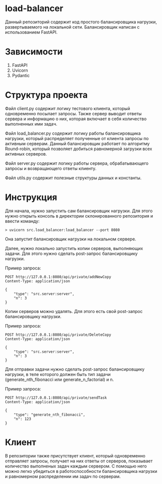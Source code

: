 # load-balancer

Данный репозиторий содержит код простого балансировщика нагрузки, развертываемого на локальной сети. Балансировщик написан с использованием FastAPI. 

# Зависимости
1. FastAPI
1. Uvicorn
2. Pydantic

# Структура проекта

Файл client.py содержит логику тестового клиента, который одновременно посылает запросы. Также сервер выводит ответы сервера и информацию о них, которая включает в себя количество выполненных ими задач.

Файл load_balancer.py содержит логику работы балансировщика нагрузки, который распределяет полученные от клиента запросы по активным серверам. Данный балансировщик работает по алгоритму Round-robin, который позволяет добиться равномерной загрузки всех активных серверов.

Файл server.py содержит логику работы сервера, обрабатывающего запросы и возвращающего ответы клиенту.

Файл utils.py содержит полезные структуры данных и константы.

# Инструкция

Для начала, нужно запустить сам балансировщик нагрузки. Для этого нужно открыть консоль в директории склонированного репозитория и ввести команду:

```
> uvicorn src.load_balancer:load_balancer --port 8080
```
Она запустит балансировщик нагрузки на локальном сервере. 

Далее, нужно локально запустить копии серверов, выполняющих задачи. Для этого нужно сделать post-запрос балансировщику нагрузки.

Пример запроса:
```
POST http://127.0.0.1:8080/api/private/addNewCopy
Content-Type: application/json

{
    "type": "src.server:server",
    "n": 3
}
```
Копии серверов можно удалять. Для этого есть свой post-запрос балансировщику нагрузки.

Пример запроса:
```
POST http://127.0.0.1:8080/api/private/DeleteCopy
Content-Type: application/json

{
    "type": "src.server:server",
    "n": 3
}
```

Для отправки задачи нужно сделать post-запрос балансировщику нагрузки, в теле которого должен быть тип задачи (generate_nth_fibonacci или generate_n_factorial) и n.

Пример запроса:
```
POST http://127.0.0.1:8080/api/private/sendTask
Content-Type: application/json

{
    "type": "generate_nth_fibonacci",
    "n": 123
}
```
# Клиент

В репозитории также присутствует клиент, который одновременно отправляет запросы, получает на них ответы от серверов, показывает количество выполненых задач каждым сервером. С помощью него можно легко убедиться в работоспособности балансировщика нагрузки и равномерном распределении им задач по серверам.